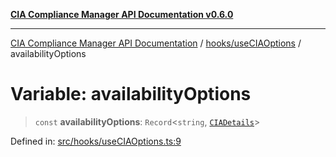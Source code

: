 [**CIA Compliance Manager API Documentation v0.6.0**](../../../README.md)

***

[CIA Compliance Manager API Documentation](../../../modules.md) / [hooks/useCIAOptions](../README.md) / availabilityOptions

# Variable: availabilityOptions

> `const` **availabilityOptions**: `Record`\<`string`, [`CIADetails`](../../../types/cia/interfaces/CIADetails.md)\>

Defined in: [src/hooks/useCIAOptions.ts:9](https://github.com/Hack23/cia-compliance-manager/blob/32fe683007dd7fe1aa6b244d2353e60fab4f51de/src/hooks/useCIAOptions.ts#L9)
